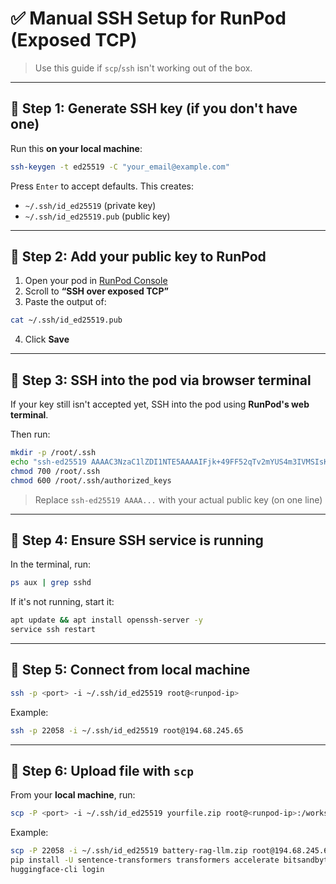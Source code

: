 
# ✅ Manual SSH Setup for RunPod (Exposed TCP)

> Use this guide if `scp`/`ssh` isn't working out of the box.

---

## 🔹 Step 1: Generate SSH key (if you don't have one)

Run this **on your local machine**:

```bash
ssh-keygen -t ed25519 -C "your_email@example.com"
```

Press `Enter` to accept defaults. This creates:
- `~/.ssh/id_ed25519` (private key)
- `~/.ssh/id_ed25519.pub` (public key)

---

## 🔹 Step 2: Add your public key to RunPod

1. Open your pod in [RunPod Console](https://runpod.io/console)
2. Scroll to **“SSH over exposed TCP”**
3. Paste the output of:

```bash
cat ~/.ssh/id_ed25519.pub
```

4. Click **Save**

---

## 🔹 Step 3: SSH into the pod via browser terminal

If your key still isn't accepted yet, SSH into the pod using **RunPod's web terminal**.

Then run:

```bash
mkdir -p /root/.ssh
echo "ssh-ed25519 AAAAC3NzaC1lZDI1NTE5AAAAIFjk+49FF52qTv2mYUS4m3IVMSIsKG6nA2ifholdQ9xu uday.rub3@gmail.com" >> /root/.ssh/authorized_keys
chmod 700 /root/.ssh
chmod 600 /root/.ssh/authorized_keys
```

> Replace `ssh-ed25519 AAAA...` with your actual public key (on one line)

---

## 🔹 Step 4: Ensure SSH service is running

In the terminal, run:

```bash
ps aux | grep sshd
```

If it's not running, start it:

```bash
apt update && apt install openssh-server -y
service ssh restart
```

---

## 🔹 Step 5: Connect from local machine

```bash
ssh -p <port> -i ~/.ssh/id_ed25519 root@<runpod-ip>
```

Example:

```bash
ssh -p 22058 -i ~/.ssh/id_ed25519 root@194.68.245.65
```

---

## 🔹 Step 6: Upload file with `scp`

From your **local machine**, run:

```bash
scp -P <port> -i ~/.ssh/id_ed25519 yourfile.zip root@<runpod-ip>:/workspace
```

Example:

```bash
scp -P 22058 -i ~/.ssh/id_ed25519 battery-rag-llm.zip root@194.68.245.65:/workspace
pip install -U sentence-transformers transformers accelerate bitsandbytes ninja datasets peft trl tabulate tqdm langchain_community ragas
huggingface-cli login
```
